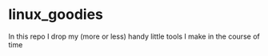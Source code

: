 # linux_goodies
In this repo I drop my (more or less) handy little tools I make in the course of time
